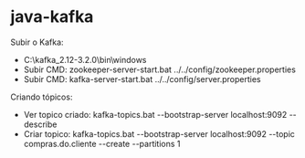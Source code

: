 # java-kafka

Subir o Kafka:
- C:\kafka_2.12-3.2.0\bin\windows
- Subir CMD: zookeeper-server-start.bat ../../config/zookeeper.properties
- Subir CMD: kafka-server-start.bat ../../config/server.properties

Criando tópicos:
- Ver topico criado: kafka-topics.bat --bootstrap-server localhost:9092 --describe
- Criar topico: kafka-topics.bat --bootstrap-server localhost:9092 --topic compras.do.cliente --create --partitions 1